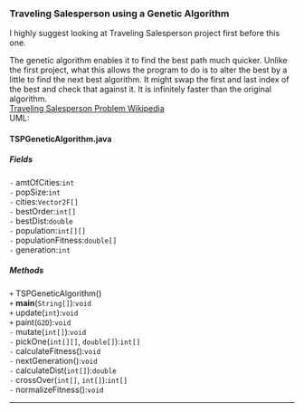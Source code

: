 ### Traveling Salesperson using a Genetic Algorithm
I highly suggest looking at Traveling Salesperson project first before this one.

The genetic algorithm enables it to find the best path much quicker. Unlike the first project, what this allows the program to do is to alter the best by a little to find the next best algorithm. It might swap the first and last index of the best and check that against it. It is infinitely faster than the original algorithm.  
[Traveling Salesperson Problem Wikipedia](https://en.wikipedia.org/wiki/Travelling_salesman_problem)  
UML:
#### TSPGeneticAlgorithm.java
##### Fields
`-` amtOfCities:`int`  
`-` popSize:`int`  
`-` cities:`Vector2F[]`  
`-` bestOrder:`int[]`  
`-` bestDist:`double`  
`-` population:`int[][]`  
`-` populationFitness:`double[]`  
`-` generation:`int`  
##### Methods
`+` TSPGeneticAlgorithm()  
`+` **main**(`String[]`):`void`  
`+` update(`int`):`void`  
`+` paint(`G2D`):`void`  
`-` mutate(`int[]`):`void`  
`-` pickOne(`int[][]`, `double[]`):`int[]`  
`-` calculateFitness():`void`  
`-` nextGeneration():`void`  
`-` calculateDist(`int[]`):`double`  
`-` crossOver(`int[]`, `int[]`):`int[]`  
`-` normalizeFitness():`void`
***